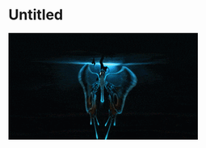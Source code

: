 # Untitled

![Untitled%20eb2d8fa6a5fc4fd4b566c8f5b7dfd66a/giphy.gif](Untitled%20eb2d8fa6a5fc4fd4b566c8f5b7dfd66a/giphy.gif)
